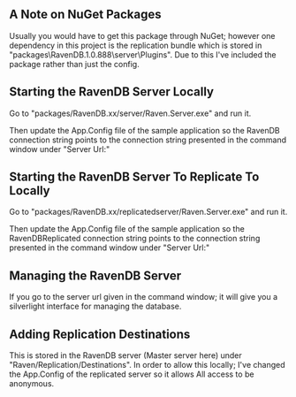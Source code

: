 A Note on NuGet Packages
------------------------

Usually you would have to get this package through NuGet; however one dependency in this project is the replication bundle which is stored in "packages\RavenDB.1.0.888\server\Plugins".  Due to this I've included the package rather than just the config.

Starting the RavenDB Server Locally
------------------------------------

Go to "packages/RavenDB.xx/server/Raven.Server.exe" and run it.

Then update the App.Config file of the sample application so the RavenDB connection string points to the connection string presented in the command window under "Server Url:"


Starting the RavenDB Server To Replicate To Locally
---------------------------------------------------

Go to "packages/RavenDB.xx/replicatedserver/Raven.Server.exe" and run it.

Then update the App.Config file of the sample application so the RavenDBReplicated connection string points to the connection string presented in the command window under "Server Url:"


Managing the RavenDB Server
---------------------------

If you go to the server url given in the command window; it will give you a silverlight interface for managing the database.


Adding Replication Destinations
-------------------------------

This is stored in the RavenDB server (Master server here) under "Raven/Replication/Destinations".  In order to allow this locally; I've changed the App.Config of the replicated server so it allows All access to be anonymous.
